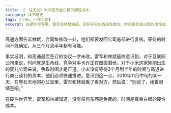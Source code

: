 ```yaml
---
title: 《一往无前》时间是真金白银的硬性成本
category: 读书笔记
tags: [小米, 一往无前]
excerpt: 在硬件世界里，雷军和林斌知道，没有任何东西是免费的，时间是真金白银的硬性成本。
---
```

高通方面告诉林斌，合同每修改一处，他们都要发回公司总部进行复核。等待的时间不能确定，从三个月到半年都有可能。

事实证明，和高通最后签订的协议一字未改。雷军和林斌最终意识到，对于互联网公司来说，时间就是生命线，竞争对手也许正在四面潜伏。对于小米这家刚刚出生的婴儿公司来说，争取时间才是正道。小米没有等待3个月到半年的时间与高通进行商业谈判的资本，他们必须快速推进。意识到这一点，2010年11月中旬的某一天，在卷石天地的办公室里，雷军和林斌看了看对方，然后说：“别谈了，闭着眼睛签吧。”

在硬件世界里，雷军和林斌知道，没有任何东西是免费的，时间是真金白银的硬性成本。